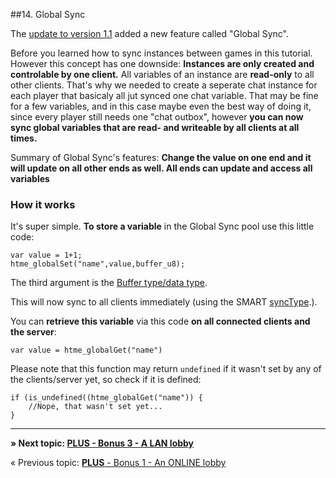 ##14. Global Sync

The [update to version 1.1](more/update) added a new feature called "Global Sync".

Before you learned how to sync instances between games in this tutorial. However this concept has one downside: **Instances are only created and controlable by one client.** All variables of an instance are **read-only** to all other clients. 
That's why we needed to create a seperate chat instance for each player that basicaly all jut synced one chat variable. That may be fine for a few variables, and in this case maybe even the best way of doing it, since every player still needs one "chat outbox", however **you can now sync global variables that are read- and writeable by all clients at all times.** 

Summary of Global Sync's features:
**Change the value on one end and it will update on all other ends as well. All ends can update and access all variables**

### How it works

It's super simple. **To store a variable** in the Global Sync pool use this little code:

```gml
var value = 1+1;
htme_globalSet("name",value,buffer_u8);
```

The third argument is the [Buffer type/data type](concepts/buffer).

This will now sync to all clients immediately (using the SMART [syncType](concepts/synctypes).).

You can **retrieve this variable** via this code **on all connected clients and the server**:

```gml
var value = htme_globalGet("name")
```

Please note that this function may return ``undefined`` if it wasn't set by any of the clients/server yet, so check if it is defined:

```gml
if (is_undefined((htme_globalGet("name")) {
    //Nope, that wasn't set yet...
}
```

---

**» Next topic: [PLUS - Bonus 3 - A LAN lobby](tutorial/15_lanlobby)**

« Previous topic: [**PLUS** - Bonus 1 - An ONLINE lobby](tutorial/13_lobby)

